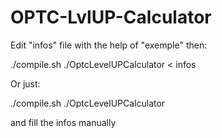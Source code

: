 # OPTC-LvlUP-Calculator

Edit "infos" file with the help of "exemple" then:

./compile.sh
./OptcLevelUPCalculator < infos

Or just:

./compile.sh
./OptcLevelUPCalculator

and fill the infos manually
